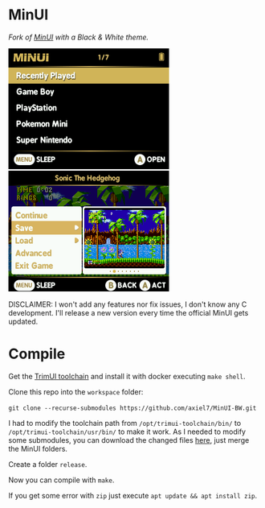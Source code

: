 # MinUI

_Fork of [MinUI](https://github.com/shauninman/MinUI) with a Black & White theme._

![MinUI main menu](github/minui.png) ![MinUI in-emulator menu](github/libmmenu-sonic.png)

DISCLAIMER: I won't add any features nor fix issues, I don't know any C development.
I'll release a new version every time the official MinUI gets updated.

# Compile

Get the [TrimUI toolchain](https://github.com/shauninman/union-trimui-toolchain) and install it with docker executing `make shell`.

Clone this repo into the `workspace` folder:

`git clone --recurse-submodules https://github.com/axiel7/MinUI-BW.git`

I had to modify the toolchain path from `/opt/trimui-toolchain/bin/` to `/opt/trimui-toolchain/usr/bin/` to make it work.
As I needed to modify some submodules, you can download the changed files [here](), just merge the MinUI folders.

Create a folder `release`.

Now you can compile with `make`.

If you get some error with `zip` just execute `apt update && apt install zip`.
